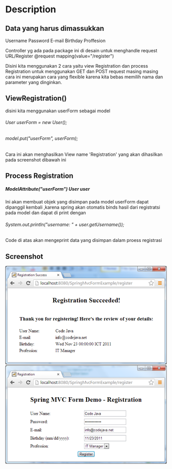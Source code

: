# Description 
## Data yang harus dimassukkan
Username
Password
E-mail
Birthday
Proffesion

Controller yg ada pada package ini di desain  untuk menghandle request URL/Register
@request mapping(value="/register")

Disini kita menggunakan 2 cara yaitu view Registration dan process Registration untuk menggunakan GET dan POST request masing masing cara ini
merupakan cara yang flexible karena kita bebas memilih nama dan parameter yang dinginkan.
## ViewRegistration()
disini kita menggunakan userForm sebagai model
###### User userForm = new User();
###### model.put("userForm", userForm);
Cara ini akan menghasilkan View name 'Registration' yang akan dihasilkan pada screenshot dibawah ini
## Process Registration
##### ModelAttribute("userForm") User user
Ini akan membuat objek yang disimpan pada model userForm dapat dipanggil kembali ,karena
spring akan otomatis binds hasil dari registratsi pada model dan dapat di print dengan
###### System.out.println("username: " + user.getUsername());
Code di atas akan mengeprint data yang disimpan dalam proess registrasi 

## Screenshot
![Scan/Photo of Sketches](https://github.com/DennasTrue/Tugas-MVc/blob/master/Spring%20MVC%20Form%20Registration%20Test%20-%20Success%20Page.png)
![Scan/Photo of Sketches](https://github.com/DennasTrue/Tugas-MVc/blob/master/Spring%20MVC%20Form%20Registration%20Test.png)





